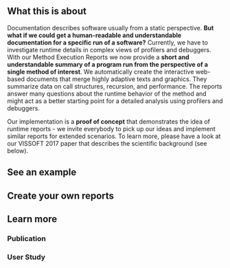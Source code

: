 ## What this is about

Documentation describes software usually from a static perspective. **But what if we could get a human-readable and understandable documentation for a specific run of a software?** Currently, we have to investigate runtime details in complex views of profilers and debuggers. With our Method Execution Reports we now provide a **short and understandable summary of a program run from the perspective of a single method of interest**. We automatically create the interactive web-based documents that merge highly adaptive texts and graphics. They summarize data on call structures, recursion, and performance. The reports answer many questions about the runtime behavior of the method and might act as a better starting point for a detailed analysis using profilers and debuggers.

Our implementation is a **proof of concept** that demonstrates the idea of runtime reports - we invite everybody to pick up our ideas and implement similar reports for extended scenarios. To learn more, please have a look at our VISSOFT 2017 paper that describes the scientific background (see below).

## See an example

## Create your own reports

## Learn more

### Publication

### User Study
